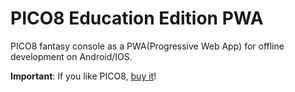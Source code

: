 # PICO8 Education Edition PWA

PICO8 fantasy console as a PWA(Progressive Web App) for offline development on
Android/IOS.

**Important**: If you like PICO8, [buy it](https://www.lexaloffle.com/pico-8.php)!